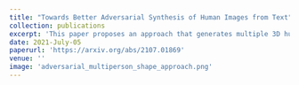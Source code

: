 ```yaml
---
title: "Towards Better Adversarial Synthesis of Human Images from Text"
collection: publications
excerpt: 'This paper proposes an approach that generates multiple 3D human meshes from text. The human shapes are represented by 3D meshes based on the SMPL model. The model performance is evaluated on the COCO dataset, which contains challenging human shapes and intricate interactions between individuals. The model is able to capture the dynamics of the scene and the interactions between individuals based on text. We further show how using such a shape as input to image synthesis frameworks helps to constrain the network to synthesize humans with realistic human shapes.'
date: 2021-July-05
paperurl: 'https://arxiv.org/abs/2107.01869'
venue: ''
image: 'adversarial_multiperson_shape_approach.png'
---
```

